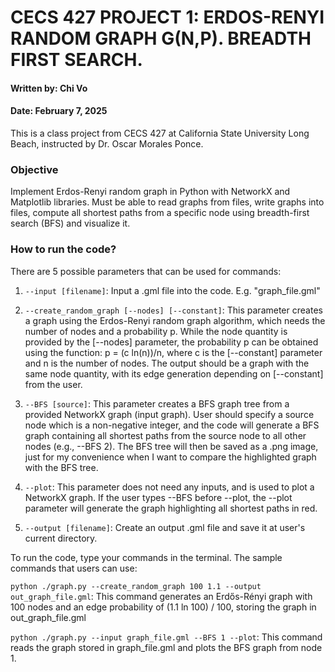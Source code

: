 # CECS 427 PROJECT 1: ERDOS-RENYI RANDOM GRAPH G(N,P). BREADTH FIRST SEARCH.
#### Written by: Chi Vo
#### Date: February 7, 2025

This is a class project from CECS 427 at California State University Long Beach, instructed by Dr. Oscar Morales Ponce.  

### Objective
Implement Erdos-Renyi random graph in Python with NetworkX and Matplotlib libraries. 
Must be able to read graphs from files, write graphs into files, compute all shortest paths from a specific node using breadth-first search (BFS) and visualize it.


### How to run the code? 
There are 5 possible parameters that can be used for commands:

1) `--input [filename]`:
Input a .gml file into the code. E.g. "graph_file.gml" 

2) `--create_random_graph [--nodes] [--constant]`:
This parameter creates a graph using the Erdos-Renyi random graph algorithm, which needs the number of nodes and a probability p. While the node quantity is provided by the [--nodes] parameter, the probability p can be obtained using the function: p = (c ln(n))/n, where c is the [--constant] parameter and n is the number of nodes. The output should be a graph with the same node quantity, with its edge generation depending on [--constant] from the user.

3) `--BFS [source]`:
This parameter creates a BFS graph tree from a provided NetworkX graph (input graph). User should specify a source node which is a non-negative integer, and the code will generate a BFS graph containing all shortest paths from the source node to all other nodes (e.g., --BFS 2). The BFS tree will then be saved as a .png image, just for my convenience when I want to compare the highlighted graph with the BFS tree. 

4) `--plot`:
This parameter does not need any inputs, and is used to plot a NetworkX graph. If the user types --BFS before --plot, the --plot parameter will generate the graph highlighting all shortest paths in red. 

5) `--output [filename]`:
Create an output .gml file and save it at user's current directory. 



To run the code, type your commands in the terminal. The sample commands that users can use:

`python ./graph.py --create_random_graph 100 1.1 --output out_graph_file.gml`:
This command generates an Erdős-Rényi graph with 100 nodes and an edge probability of (1.1 ln 100) / 100, storing the graph in out_graph_file.gml

`python ./graph.py --input graph_file.gml --BFS 1 --plot`:
This command reads the graph stored in graph_file.gml and plots the BFS graph from node 1.



